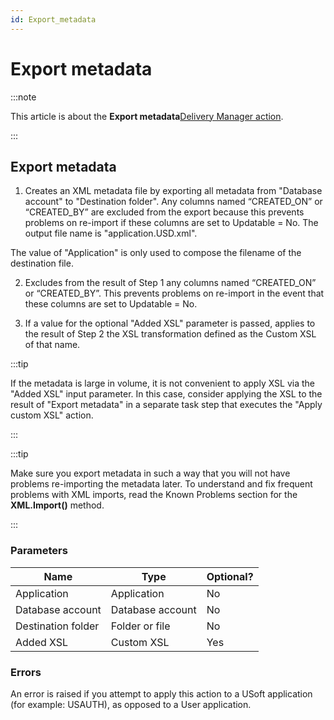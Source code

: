 ```yaml
---
id: Export_metadata
---
```


# Export metadata




:::note

This article is about the **Export metadata**[Delivery Manager action](/docs/Continuous_delivery/Delivery_Manager_actions_by_name).

:::

## **Export metadata**

1. Creates an XML metadata file by exporting all metadata from "Database account" to "Destination folder". Any columns named “CREATED_ON” or “CREATED_BY” are excluded from the export because this prevents problems on re-import if these columns are set to Updatable = No.
The output file name is "application.USD.xml".

The value of "Application" is only used to compose the filename of the destination file.

2. Excludes from the result of Step 1 any columns named “CREATED_ON” or “CREATED_BY”. This prevents problems on re-import in the event that these columns are set to Updatable = No.

3. If a value for the optional "Added XSL" parameter is passed, applies to the result of Step 2 the XSL transformation defined as the Custom XSL of that name.


:::tip

If the metadata is large in volume, it is not convenient to apply XSL via the "Added XSL" input parameter. In this case, consider applying the XSL to the result of "Export metadata" in a separate task step that executes the "Apply custom XSL" action.

:::


:::tip

Make sure you export metadata in such a way that you will not have problems re-importing the metadata later. To understand and fix frequent problems with XML imports, read the Known Problems section for the **XML.Import()** method.

:::

### Parameters

|**Name**|**Type**|**Optional?**|
|--------|--------|--------|
|Application|Application|No      |
|Database account|Database account|No      |
|Destination folder|Folder or file|No      |
|Added XSL|Custom XSL|Yes     |



### Errors

An error is raised if you attempt to apply this action to a USoft application (for example: USAUTH), as opposed to a User application.
 